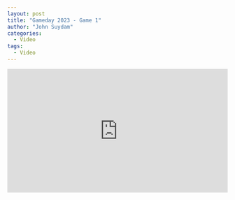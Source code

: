 ```yaml
---
layout: post
title: "Gameday 2023 - Game 1"
author: "John Suydam"
categories:
  - Video
tags:
  - Video
---
```


<div style="overflow:hidden;padding-bottom:56.25%;position:relative;height:0;">
<iframe style="left:0;top:0;height:100%;width:100%;position:absolute;" width="560" height="315" src="https://www.youtube.com/embed/1bSK7Z7KfJ8" frameborder="0" allow="accelerometer; autoplay; encrypted-media; gyroscope; picture-in-picture" allowfullscreen></iframe>
</div>
